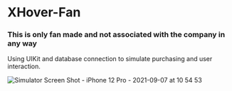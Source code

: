# XHover-Fan

### This is only fan made and not associated with the company in any way

Using UIKit and database connection to simulate purchasing and user interaction.

![Simulator Screen Shot - iPhone 12 Pro - 2021-09-07 at 10 54 53](https://user-images.githubusercontent.com/5651707/132392024-090bcbe2-b551-4ceb-871a-68dbb76843d1.png)
